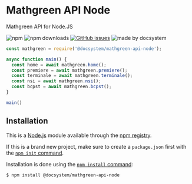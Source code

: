 # Mathgreen API Node

Mathgreen API for Node.JS

![npm](https://img.shields.io/npm/v/@docsystem/mathgreen-api-node) ![npm downloads](https://img.shields.io/npm/dt/@docsystem/mathgreen-api-node) [![GitHub issues](https://img.shields.io/github/issues/DocSystem/mathgreen-api-node)](https://github.com/DocSystem/mathgreen-api-node/issues) ![made by docsystem](https://img.shields.io/badge/Made%20by-DocSystem-blue)

```js
const mathgreen = require('@docsystem/mathgreen-api-node');

async function main() {
  const home = await mathgreen.home();
  const premiere = await mathgreen.premiere();
  const terminale = await mathgreen.terminale();
  const nsi = await mathgreen.nsi();
  const bcpst = await mathgreen.bcpst();
}

main()
```

## Installation

This is a [Node.js](https://nodejs.org/en/) module available through the [npm registry](https://www.npmjs.com/).

If this is a brand new project, make sure to create a ``package.json`` first with the [``npm init`` command](https://docs.npmjs.com/creating-a-package-json-file).

Installation is done using the [``npm install`` command](https://docs.npmjs.com/getting-started/installing-npm-packages-locally):

```
$ npm install @docsystem/mathgreen-api-node
```
